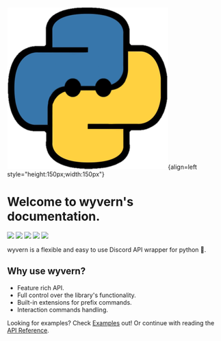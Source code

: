 ![wyvern](./assets/wyvern.png){align=left style="height:150px;width:150px"}

# Welcome to wyvern's documentation.

![](https://img.shields.io/github/license/sarthhh/asuka?style=flat-square)
![](https://img.shields.io/badge/code%20style-black-000000.svg?style=flat-square)
![](https://img.shields.io/badge/%20type_checker-mypy-%231674b1?style=flat-square)
![](https://img.shields.io/github/stars/sarthhh/asuka?style=flat-square)
![](https://img.shields.io/github/last-commit/sarthhh/asuka?style=flat-square)

wyvern is a flexible and easy to use Discord API wrapper for python 🚀.

## Why use wyvern? 
* Feature rich API.
* Full control over the library's functionality.
* Built-in extensions for prefix commands.
* Interaction commands handling.



Looking for examples? Check [Examples](./examples/basic_bot.md) out!
Or continue with reading the [API Reference](./api_reference/clients.md).